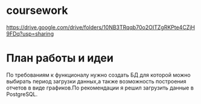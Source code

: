 # coursework
https://drive.google.com/drive/folders/10NB3TRqqb70o2OITZgRKPte4CZjH9FDq?usp=sharing

# План работы и идеи
По требованиям к функционалу нужно создать БД для которой можно выбирать период загрузки данных,а также возможность построения отчетов в виде графиков.По рекомендации я решил загрузить данные в PostgreSQL.

